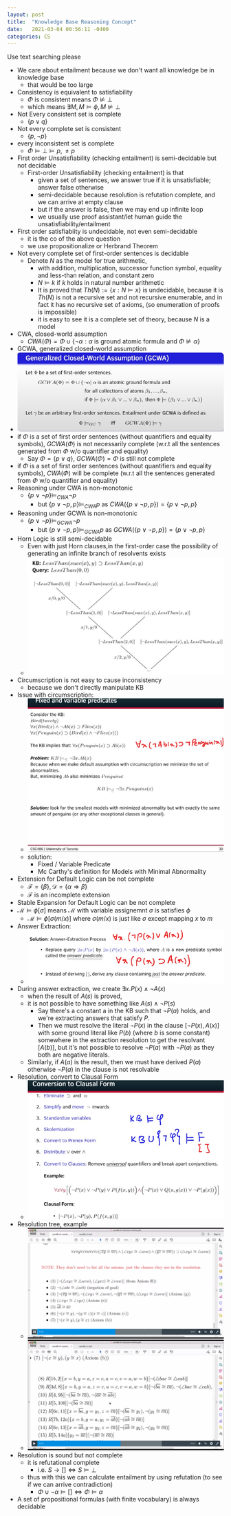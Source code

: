 ```yaml
---
layout: post
title:  "Knowledge Base Reasoning Concept"
date:   2021-03-04 00:56:11 -0400
categories: CS
---
```

Use text searching please

* We care about entailment because we don't want all knowledge be in knowledge base
  * that would be too large
* Consistency is equivalent to satisfiability
  * $\Phi$ is consistent means $\Phi \not \models \bot$ 
  * which means $\exists M, M \models \phi, M \not \models \bot$
* Not Every consistent set is complete
  * $\{p \lor q\}$
* Not every complete set is consistent
  * $\{p, \neg p\}$
* every inconsistent set is complete
  * $\Phi \models \bot \models p, \neq p$
* First order Unsatisfiability (checking entailment) is semi-decidable but not decidable
  * First-order Unsatisfiability (checking entailment) is that 
    * given a set of sentences, we answer true if it is unsatisfiable; answer false otherwise
    * semi-decidable because resolution is refutation complete, and we can arrive at empty clause
    * but if the answer is false, then we may end up infinite loop
    * we usually use proof assistant/let human guide the unsatisfiability/entailment
* First order satisfiabiity is undecidable, not even semi-decidable
  * it is the co of the above question
  * we use propositionalize or Herbrand Theorem 
* Not every complete set of first-order sentences is decidable
  * Denote $N$ as the model for true arithmetic,
    * with addition, multiplication, successor function symbol, equality and less-than relation, and constant zero
    * $N \models k$ if $k$ holds in natural number arithmetic
    * It is proved that $Th(N) := \{x : N \models x\}$ is undecidable, because it is $Th(N)$ is not a recursive set and not recursive enumerable, and in fact it has no recursive set of axioms, (so enumeration of proofs is impossible)
    * it is easy to see it is a complete set of theory, because $N$ is a model
* CWA, closed-world assumption
  * $CWA(\Phi) = \Phi \cup \{ \neg \alpha : \alpha \text{ is ground atomic formula and } \Phi \not \models \alpha  \}$
* GCWA, generalized closed-world assumption
* ![](../assets/img/2021-03-04-21-42-16.png)
* if $\Phi$ is a set of first order sentences (without quantifiers and equality symbols), $GCWA(\Phi)$ is not necessarily complete (w.r.t all the sentences generated from $\Phi$ w/o quantifier and equality)
  * Say $\Phi=\{p \lor q\}$, $GCWA(\Phi) = \Phi$ is still not complete
* if $\Phi$ is a set of first order sentences (without quantifiers and equality symbols), $CWA(\Phi)$ will be complete (w.r.t all the sentences generated from $\Phi$ w/o quantifier and equality)
* Reasoning under CWA is non-monotonic
  * $\{p \lor \neg p\} \models_{CWA} \neg p$ 
    * but $\{p \lor \neg p, p\} \models_{CWA} p$ as $CWA(\{p \lor \neg p, p\}) = \{p \lor \neg p, p\}$
* Reasoning under GCWA is non-monotonic
  * $\{p \lor \neg p\} \models_{GCWA} \neg p$ 
    * but $\{p \lor \neg p, p\} \models_{GCWA} p$ as $GCWA(\{p \lor \neg p, p\}) = \{p \lor \neg p, p\}$
* Horn Logic is still semi-decidable
  * Even with just Horn clauses,in the first-order case the possibility of generating an infinite branch of resolvents exists
  * ![](../assets/img/2021-03-05-10-13-41.png)
* Circumscription is not easy to cause inconsistency
  * because we don't directly manipulate KB
* Issue with circumscription:
  * ![](../assets/img/2021-03-05-10-22-21.png)
  * solution: 
    * Fixed / Variable Predicate
    * Mc Carthy's definition for Models with Minimal Abnormality
* Extension for Default Logic can be not complete
  * $\mathcal{F} = \{\beta\}, \mathcal{D} = \{ \alpha \Rightarrow \beta \}$
  * $\mathcal{F}$ is an incomplete extension
* Stable Expansion for Default Logic can be not complete
* $\mathcal{M} \models \phi [\sigma]$ means $\mathcal{M}$ with variable assignemnt $\sigma$ is satisfies $\phi$ 
  * $\mathcal{M} \models \phi [\sigma(m/x)]$ where $\sigma(m/x)$ is just like $\sigma$ except mapping $x$ to $m$
* Answer Extraction:
  * ![](/assets/img/2021-03-08-23-56-00.png)
* During answer extraction, we create $\exists x. P(x) \land \neg A(x)$
  * when the result of $A(s)$ is proved,
  * it is not possible to have something like $A(s) \land \neg P(s)$
    * Say there's a constant a in the KB such that $\neg P(a)$ holds, and we're extracting answers that satisfy $P$. 
    * Then we must resolve the literal $\neg P(x)$ in the clause $[\neg P(x),A(x)]$ with some ground literal like $P(b)$ (where $b$ is some constant) somewhere in the extraction resolution to get the resolvant $[A(b)]$, but it's not possible to resolve $\neg P(a)$ with $\neg P(a)$ as they both are negative literals.  
  * Similarly, if $A(a)$ is the result, then we must have derived $P(a)$ otherwise $\neg P(a)$ in the clause is not resolvable
* Resolution, convert to Clausal Form
  * ![](/assets/img/2021-03-08-23-02-26.png)
* Resolution tree, example  
  * ![](/assets/img/2021-03-08-23-07-39.png)
  * ![](/assets/img/2021-03-08-23-06-16.png)
* Resolution is sound but not complete
  * it is refutational complete
    * i.e. $S \rightarrow [] \iff S \models \bot$
  * thus with this we can calculate entailment by using refutation (to see if we can arrive contradiction)
    * $\Phi \cup \neg \alpha \models [] \iff \Phi \models \alpha$
* A set of propositional formulas (with finite vocabulary) is always decidable